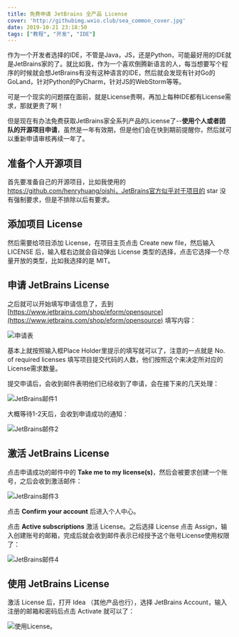 ```yaml
---
title: 免费申请 JetBrains 全产品 License
cover: 'http://githubimg.wxio.club/sea_common_cover.jpg'
date: 2019-10-21 23:18:50
tags: ["教程", "开发", "IDE"]
---
```


作为一个开发者选择的IDE，不管是Java，JS，还是Python，可能最好用的IDE就是JetBrains家的了。就比如我，作为一个喜欢倒腾新语言的人，每当想要写个程序的时候就会想JetBrains有没有这种语言的IDE，然后就会发现有针对Go的GoLand，针对Python的PyCharm，针对JS的WebStorm等等。

可是一个现实的问题摆在面前，就是License贵啊，再加上每种IDE都有License需求，那就更贵了啊！

但是现在有办法免费获取JetBrains家全系列产品的License了--**使用个人或者团队的开源项目申请**，虽然是一年有效期，但是他们会在快到期前提醒你，然后就可以重新申请审核再续一年了。

## 准备个人开源项目

首先要准备自己的开源项目，比如我使用的 https://github.com/henryhuang/oishi，JetBrains官方似乎对于项目的 star 没有强制要求，但是不排除以后有要求。

## 添加项目 License

然后需要给项目添加 License，在项目主页点击 Create new file，然后输入 LICENSE 后，输入框右边就会自动弹出 License 类型的选择，点击它选择一个尽量开放的类型，比如我选择的是 MIT。

## 申请 JetBrains License

之后就可以开始填写申请信息了，去到 [https://www.jetbrains.com/shop/eform/opensource](https://www.jetbrains.com/shop/eform/opensource) 填写内容：

![申请表](http://githubimg.wxio.club/www.jetbrains.com_shop_eform_opensource.png)

基本上就按照输入框Place Holder里提示的填写就可以了，注意的一点就是 No. of required licenses 填写项目提交代码的人数，他们按照这个来决定所对应的License需求数量。

提交申请后，会收到邮件表明他们已经收到了申请，会在接下来的几天处理：

![JetBrains邮件1](http://githubimg.wxio.club/jetbrains1.jpg)

大概等待1-2天后，会收到申请成功的通知：

![JetBrains邮件2](http://githubimg.wxio.club/jetbrains2.jpg)

## 激活 JetBrains License

点击申请成功的邮件中的 **Take me to my license(s)**，然后会被要求创建一个账号，之后会收到激活邮件：

![JetBrains邮件3](http://githubimg.wxio.club/jetbrains3.jpg)

点击 **Confirm your account** 后进入个人中心。

点击 **Active subscriptions** 激活 License。之后选择 License 点击 Assign，输入创建账号的邮箱，完成后就会收到邮件表示已经授予这个账号License使用权限了：

![JetBrains邮件4](http://githubimg.wxio.club/jetbrains4.jpg)

## 使用 JetBrains License

激活 License 后，打开 Idea （其他产品也行），选择 JetBrains Account，输入注册的邮箱和密码后点击 Activate 就可以了：

![使用License](http://githubimg.wxio.club/jetbrains5.jpg)。
